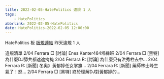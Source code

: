 ```yaml
---
title: 2022-02-05-HatePolitics 違規 1 人
tags:
    - HatePolitics
abbrlink: 2022-02-05-HatePolitics
date: HatePolitics-2022-02-05 12:00:00
---
```

HatePolitics 板 [板規連結](https://www.ptt.cc/bbs/HatePolitics/M.1617115262.A.D60.html)
昨天違規 1 人
<!-- more -->

違規清單
2/04 Ferrara □ [討論] Enes Kanter484塔綠班
2/04 Ferrara □ [黑特] 為什麼DJ舔共都遮遮掩掩
2/04 Ferrara R: [討論] 為什麼只有洪秀柱去中…
2/04 Ferrara R: [新聞] 冬奧》黃郁婷任女掌旗…
2/04 Ferrara R: [新聞] 藥師林士峰生氣了！怒…
2/04 Ferrara □ [黑特] 終於理解DJ對黃郁婷的…
